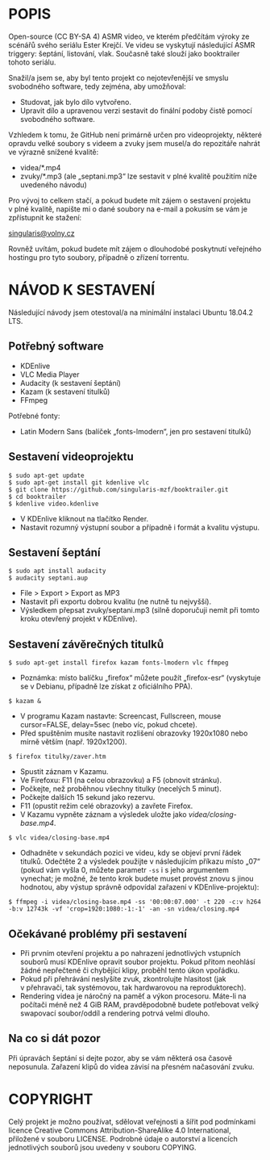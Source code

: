 # POPIS

Open-source (CC&nbsp;BY-SA&nbsp;4) ASMR video, ve kterém předčítám výroky ze scénářů svého seriálu Ester Krejčí. Ve videu se vyskytují následující ASMR triggery: šeptání, listování, vlak. Současně také slouží jako booktrailer tohoto seriálu.

Snažil/a jsem se, aby byl tento projekt co nejotevřenější ve smyslu svobodného software, tedy zejména, aby umožňoval:

- Studovat, jak bylo dílo vytvořeno.
- Upravit dílo a upravenou verzi sestavit do finální podoby čistě pomocí svobodného software.

Vzhledem k tomu, že GitHub není primárně určen pro videoprojekty, některé opravdu velké soubory s&nbsp;videem a&nbsp;zvuky jsem musel/a do repozitáře nahrát ve výrazně snížené kvalitě:

- videa/*.mp4
- zvuky/*.mp3 (ale „septani.mp3“ lze sestavit v&nbsp;plné kvalitě použitím níže uvedeného návodu)

Pro vývoj to celkem stačí, a&nbsp;pokud budete mít zájem o&nbsp;sestavení projektu v&nbsp;plné kvalitě, napište mi o&nbsp;dané soubory na e-mail a pokusím se vám je zpřístupnit ke stažení:

singularis@volny.cz

Rovněž uvítám, pokud budete mít zájem o&nbsp;dlouhodobé poskytnutí veřejného hostingu pro tyto soubory, případně o&nbsp;zřízení torrentu.

# NÁVOD K SESTAVENÍ

Následující návody jsem otestoval/a na minimální instalaci Ubuntu 18.04.2 LTS.

## Potřebný software

- KDEnlive
- VLC Media Player
- Audacity (k sestavení šeptání)
- Kazam (k sestavení titulků)
- FFmpeg

Potřebné fonty:
- Latin Modern Sans (balíček „fonts-lmodern“, jen pro sestavení titulků)

## Sestavení videoprojektu

`$ sudo apt-get update`<br/>
`$ sudo apt-get install git kdenlive vlc`<br/>
`$ git clone https://github.com/singularis-mzf/booktrailer.git`<br/>
`$ cd booktrailer`<br/>
`$ kdenlive video.kdenlive`

- V KDEnlive kliknout na tlačítko Render.
- Nastavit rozumný výstupní soubor a případně i formát a kvalitu výstupu.

## Sestavení šeptání

`$ sudo apt install audacity`<br/>
`$ audacity septani.aup`

- File > Export > Export as MP3
- Nastavit při exportu dobrou kvalitu (ne nutně tu nejvyšší).
- Výsledkem přepsat zvuky/septani.mp3 (silně doporučuji nemít při tomto kroku otevřený projekt v&nbsp;KDEnlive).

## Sestavení závěrečných titulků
`$ sudo apt-get install firefox kazam fonts-lmodern vlc ffmpeg`

- Poznámka: místo balíčku „firefox“ můžete použít „firefox-esr“ (vyskytuje se v Debianu, případně lze získat z&nbsp;oficiálního PPA).

`$ kazam &`

- V programu Kazam nastavte: Screencast, Fullscreen, mouse cursor=FALSE, delay=5sec (nebo víc, pokud chcete).
- Před spuštěním musíte nastavit rozlišení obrazovky 1920x1080 nebo mírně větším (např. 1920x1200).

`$ firefox titulky/zaver.htm`

- Spustit záznam v Kazamu.
- Ve Firefoxu: F11 (na celou obrazovku) a F5 (obnovit stránku).
- Počkejte, než proběhnou všechny titulky (necelých 5 minut).
- Počkejte dalších 15 sekund jako rezervu.
- F11 (opustit režim celé obrazovky) a zavřete Firefox.
- V Kazamu vypněte záznam a výsledek uložte jako *videa/closing-base.mp4*.

`$ vlc videa/closing-base.mp4`

- Odhadněte v sekundách pozici ve videu, kdy se objeví první řádek titulků. Odečtěte 2 a výsledek použijte v&nbsp;následujícím příkazu místo „07“ (pokud vám vyšla 0, můžete parametr `-ss` i s jeho argumentem vynechat; je možné, že tento krok budete muset provést znovu s jinou hodnotou, aby výstup správně odpovídal zařazení v&nbsp;KDEnlive-projektu):

`$ ffmpeg -i videa/closing-base.mp4 -ss '00:00:07.000' -t 220 -c:v h264 -b:v 12743k -vf 'crop=1920:1080:-1:-1' -an -sn videa/closing.mp4`

## Očekávané problémy při sestavení

- Při prvním otevření projektu a po nahrazení jednotlivých vstupních souborů musí KDEnlive opravit soubor projektu. Pokud přitom neohlásí žádné nepřečtené či chybějící klipy, proběhl tento úkon vpořádku.
- Pokud při přehrávání neslyšíte zvuk, zkontrolujte hlasitost (jak v přehravači, tak systémovou, tak hardwarovou na reproduktorech).
- Rendering videa je náročný na paměť a výkon procesoru. Máte-li na počítači méně než 4 GiB RAM, pravděpodobně budete potřebovat velký swapovací soubor/oddíl a rendering potrvá velmi dlouho.

## Na co si dát pozor

Při úpravách šeptání si dejte pozor, aby se vám některá osa časově neposunula. Zařazení klipů do videa závisí na přesném načasování zvuku.

# COPYRIGHT

Celý projekt je možno používat, sdělovat veřejnosti a šířit pod podmínkami licence Creative Commons Attribution-ShareAlike 4.0 International, přiložené v&nbsp;souboru LICENSE. Podrobné údaje o&nbsp;autorství a&nbsp;licencích jednotlivých souborů jsou uvedeny v&nbsp;souboru COPYING.
